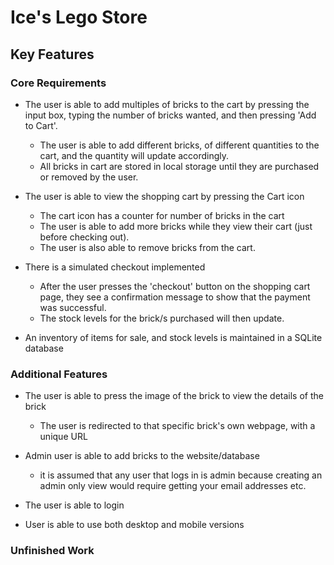 <!-- # To Do List -->
<!--  -->
<!-- 1. set a limit so not all are loaded onto page at the same time -->
<!--  -->
<!-- 2. create a server folder -->
<!--  -->
<!-- 3. grouping of event listeners -->
<!--  -->
<!-- 4. top nav bar of mobile version is buggy -->
<!--  -->
<!-- 5. add css for cart-brick-container -->
<!--  -->
<!-- 6. references of where i got the bricks from -->
<!--  -->
<!-- 7. only one media query -->
<!--  -->
<!-- 8. multiple folders within client folder -->
<!--  -->
<!-- 9.  testing -->
<!--  -->
<!-- ## questions -->

<!-- edit an api and add a parameter that specifies how many can be added -->
<!-- return all the bricks to client, and specify how many you want -->

<!-- be able to handle it if it's empty -->

<!-- point out that using id's of incrementing numbers at the beginning was weak however from that point on, you were going to use uuid -->

# Ice's Lego Store

## Key Features

### Core Requirements

* The user is able to add multiples of bricks to the cart by pressing the input box, typing the number of bricks wanted, and then pressing 'Add to Cart'.
  * The user is able to add different bricks, of different quantities to the cart, and the quantity will update accordingly.
  * All bricks in cart are stored in local storage until they are purchased or removed by the user.

* The user is able to view the shopping cart by pressing the Cart icon
  * The cart icon has a counter for number of bricks in the cart
  * The user is able to add more bricks while they view their cart (just before checking out).
  * The user is also able to remove bricks from the cart.

* There is a simulated checkout implemented
  * After the user presses the 'checkout' button on the shopping cart page, they see a confirmation message to show that the payment was successful.
  * The stock levels for the brick/s purchased will then update.

* An inventory of items for sale, and stock levels is maintained in a SQLite database

### Additional Features

* The user is able to press the image of the brick to view the details of the brick
  * The user is redirected to that specific brick's own webpage, with a unique URL

* Admin user is able to add bricks to the website/database
  * it is assumed that any user that logs in is admin because creating an admin only view would require getting your email addresses etc.

* The user is able to login

* User is able to use both desktop and mobile versions

### Unfinished Work
